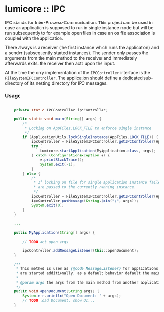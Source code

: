 # lumicore :: IPC

IPC stands for Inter-Process-Communication. This project can be used in case an application is supposed to run in single instance mode but will be run subsequently to for example open files in case an os file association is coupled with the application.

There always is a receiver (the first instance which runs the application) and a sender (subsequently started instances). The sender only passes the arguments from the main method to the receiver and immediately afterwards exits. the receiver then acts upon the input.

At the time the only implementation of the `IPCController` interface is the `FileSystemIPCController`. The application should define a dedicated sub-directory of its nesting directory for IPC messages.


### Usage

```java

	private static IPCController ipcController;

	public static void main(String[] args) {
		/*
		 * Locking on AppFiles.LOCK_FILE to enforce single instance
		 */
		if (ApplicationUtils.lockSingleInstance(AppFiles.LOCK_FILE)) {
			ipcController = FileSystemIPCController.getIPCController(AppFiles.MESSAGES_DIR, Mode.RECEIVER);
			try {
				Lumicore.startApplication(MyApplication.class, args);
			} catch (ConfigurationException e) {
				e.printStackTrace();
				System.exit(-1);
			}
		} else {
			/*
			 * If locking on file for single application instance failed then the main args
			 * are passed to the currently running instance.
			 */
			ipcController = FileSystemIPCController.getIPCController(AppFiles.MESSAGES_DIR, Mode.SENDER);
			ipcController.putMessage(String.join(";", args));
			System.exit(0);
		}
	}
	
	...
	
	public MyApplication(String[] args) {
	
		// TODO act upon args
		
		ipcController.addMessageListener(this::openDocument);
	}

	/**
	 * This method is used as {@code MessageListener} for applications instance that
	 * are started additionally. as a default behavior default the main args are passed.
	 * 
	 * @param args the args from the main method from another application instance
	 */
	public void openDocument(String args) {
		System.err.println("Open Document: " + args);
		// TODO load Document, show UI...
	}
```